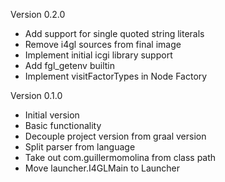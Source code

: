 Version 0.2.0

- Add support for single quoted string literals
- Remove i4gl sources from final image
- Implement initial icgi library support
- Add fgl_getenv builtin
- Implement visitFactorTypes in Node Factory

Version 0.1.0

- Initial version
- Basic functionality
- Decouple project version from graal version
- Split parser from language
- Take out com.guillermomolina from class path
- Move launcher.I4GLMain to Launcher